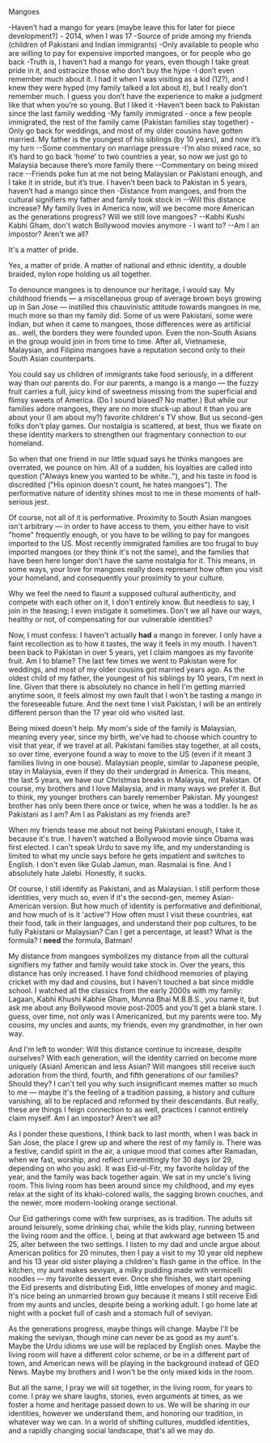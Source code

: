 Mangoes

-Haven’t had a mango for years (maybe leave this for later for piece development?) - 2014, when I was 17
-Source of pride among my friends (children of Pakistani and Indian immigrants)
-Only available to people who are willing to pay for expensive imported mangoes, or for people who go back
-Truth is, I haven’t had a mango for years, even though I take great pride in it, and ostracize those who don’t buy the hype
-I don’t even remember much about it. I had it when I was visiting as a kid (12?), and I knew they were hyped (my family talked a lot about it), but I really don’t remember much. I guess you don’t have the experience to make a judgment like that when you’re so young. But I liked it
-Haven’t been back to Pakistan since the last family wedding
-My family immigrated - once a few people immigrated, the rest of the family came (Pakistan families stay together)
-Only go back for weddings, and most of my older cousins have gotten married. My father is the youngest of his siblings (by 10 years), and now it’s my turn
--Some commentary on marriage pressure
-I’m also mixed race, so it’s hard to go back ‘home’ to two countries a year, so now we just go to Malaysia because there’s more family there
--Commentary on being mixed race
--Friends poke fun at me not being Malaysian or Pakistani enough, and I take it in stride, but it’s true. I haven’t been back to Pakistan in 5 years, haven’t had a mango since then
-Distance from mangoes, and from the cultural signifiers my father and family took stock in
--Will this distance increase? My family lives in America now, will we become more American as the generations progress? Will we still love mangoes?
--Kabhi Kushi Kabhi Gham, don't watch Bollywood movies anymore - I want to?
--Am I an impostor? Aren't we all?

It's a matter of pride.

Yes, a matter of pride. A matter of national and ethnic identity, a double braided, nylon rope holding us all together.

To denounce mangoes is to denounce our heritage, I would say. My childhood friends — a miscellaneous group of average brown boys growing up in San Jose — instilled this chauvinistic attitude towards mangoes in me, much more so than my family did. Some of us were Pakistani, some were Indian, but when it came to mangoes, those differences were as artificial as.. well, the borders they were founded upon. Even the non-South Asians in the group would join in from time to time. After all, Vietnamese, Malaysian, and Filipino mangoes have a reputation second only to their South Asian counterparts.

You could say us children of immigrants take food seriously, in a different way than our parents do. For our parents, a mango is a mango — the fuzzy fruit carries a full, juicy kind of sweetness missing from the superficial and flimsy sweets of America. (Do I sound biased? No matter.) But while our families adore mangoes, they are no more stuck-up about it than you are about your (I am about my?) favorite children's TV show. But us second-gen folks don't play games. Our nostalgia is scattered, at best, thus we fixate on these identity markers to strengthen our fragmentary connection to our homeland.

So when that one friend in our little squad says he thinks mangoes are overrated, we pounce on him. All of a sudden, his loyalties are called into question ("Always knew you wanted to be white.."), and his taste in food is discredited ("His opinion doesn't count, he hates mangoes"). The performative nature of identity shines most to me in these moments of half-serious jest.

Of course, not all of it is performative. Proximity to South Asian mangoes isn't arbitrary — in order to have access to them, you either have to visit "home" frequently enough, or you have to be willing to pay for mangoes imported to the US. Most recently immigrated families are too frugal to buy imported mangoes (or they think it's not the same), and the families that have been here longer don't have the same nostalgia for it. This means, in some ways, your love for mangoes really does represent how often you visit your homeland, and consequently your proximity to your culture.

Why we feel the need to flaunt a supposed cultural authenticity, and compete with each other on it, I don't entirely know. But needless to say, I join in the teasing; I even instigate it sometimes. Don't we all have our ways, healthy or not, of compensating for our vulnerable identities?

Now, I must confess: I haven't actually **had** a mango in forever. I only have a faint recollection as to how it tastes, the way it feels in my mouth. I haven't been back to Pakistan in over 5 years, yet I claim mangoes as my favorite fruit. Am I to blame? The last few times we went to Pakistan were for weddings, and most of my older cousins got married years ago. As the oldest child of my father, the youngest of his siblings by 10 years, I'm next in line. Given that there is absolutely no chance in hell I'm getting married anytime soon, it feels almost my own fault that I won't be tasting a mango in the foreseeable future. And the next time I visit Pakistan, I will be an entirely different person than the 17 year old who visited last.

Being mixed doesn't help. My mom's side of the family is Malaysian, meaning every year, since my birth, we've had to choose which country to visit that year, if we travel at all. Pakistani families stay together, at all costs, so over time, everyone found a way to move to the US (even if it meant 3 families living in one house). Malaysian people, similar to Japanese people, stay in Malaysia, even if they do their undergrad in America. This means, the last 5 years, we have our Christmas breaks in Malaysia, not Pakistan. Of course, my brothers and I love Malaysia, and in many ways we prefer it. But to think, my younger brothers can barely remember Pakistan. My youngest brother has only been there once or twice, when he was a toddler. Is he as Pakistani as I am? Am I as Pakistani as my friends are?

When my friends tease me about not being Pakistani enough, I take it, because it's true. I haven't watched a Bollywood movie since Obama was first elected. I can't speak Urdu to save my life, and my understanding is limited to what my uncle says before he gets impatient and switches to English. I don't even like Gulab Jamun, man. Rasmalai is fine. And I absolutely hate Jalebi. Honestly, it sucks.

Of course, I still identify as Pakistani, and as Malaysian. I still perform those identities, very much so, even if it's the second-gen, memey Asian-American version. But how much of identity is performative and definitional, and how much of is it 'active'? How often must I visit these countries, eat their food, talk in their languages, and understand their pop cultures, to be fully Pakistani or Malaysian? Can I get a percentage, at least? What is the formula? I **need** the formula, Batman!

My distance from mangoes symbolizes my distance from all the cultural signifiers my father and family would take stock in. Over the years, this distance has only increased. I have fond childhood memories of playing cricket with my dad and cousins, but I haven't touched a bat since middle school. I watched all the classics from the early 2000s with my family: Lagaan, Kabhi Khushi Kabhie Gham, Munna Bhai M.B.B.S., you name it, but ask me about any Bollywood movie post-2005 and you'll get a blank stare. I guess, over time, not only was I Americanized, but my parents were too. My cousins, my uncles and aunts, my friends, even my grandmother, in her own way.

And I'm left to wonder: Will this distance continue to increase, despite ourselves? With each generation, will the identity carried on become more uniquely (Asian) American and less Asian? Will mangoes still receive such adoration from the third, fourth, and fifth generations of our families? Should they? I can't tell you why such insignificant memes matter so much to me — maybe it's the feeling of a tradition passing, a history and culture vanishing, all to be replaced and reformed by their descendants. But really, these are things I feign connection to as well, practices I cannot entirely claim myself. Am I an impostor? Aren't we all?

As I ponder these questions, I think back to last month, when I was back in San Jose, the place I grew up and where the rest of my family is. There was a festive, candid spirit in the air, a unique mood that comes after Ramadan, when we fast, worship, and reflect unremittingly for 30 days (or 29, depending on who you ask). It was Eid-ul-Fitr, my favorite holiday of the year, and the family was back together again. We sat in my uncle's living room. This living room has been around since my childhood, and my eyes relax at the sight of its khaki-colored walls, the sagging brown couches, and the newer, more modern-looking orange sectional.

Our Eid gatherings come with few surprises, as is tradition. The adults sit around leisurely, some drinking chai, while the kids play, running between the living room and the office. I, being at that awkward age between 15 and 25, alter between the two settings. I listen to my dad and uncle argue about American politics for 20 minutes, then I pay a visit to my 10 year old nephew and his 13 year old sister playing a children's flash game in the office. In the kitchen, my aunt makes seviyan, a milky pudding made with vermicelli noodles — my favorite dessert ever. Once she finishes, we start opening the Eid presents and distributing Eidi, little envelopes of money and magic. It's nice being an unmarried brown guy because it means I still receive Eidi from my aunts and uncles, despite being a working adult. I go home late at night with a pocket full of cash and a stomach full of seviyan.

As the generations progress, maybe things will change. Maybe I'll be making the seviyan, though mine can never be as good as my aunt's. Maybe the Urdu idioms we use will be replaced by English ones. Maybe the living room will have a different color scheme, or be in a different part of town, and American news will be playing in the background instead of GEO News. Maybe my brothers and I won't be the only mixed kids in the room.

But all the same, I pray we will sit together, in the living room, for years to come. I pray we share laughs, stories, even arguments at times, as we foster a home and heritage passed down to us. We will be sharing in our identities, however we understand them, and honoring our tradition, in whatever way we can. In a world of shifting cultures, muddled identities, and a rapidly changing social landscape, that's all we may do.
